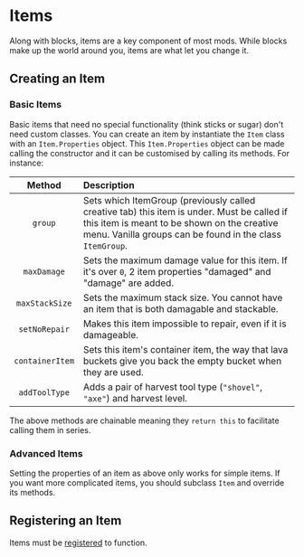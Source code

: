Items
=====

Along with blocks, items are a key component of most mods. While blocks make up the world around you, items are what let you change it.

Creating an Item
----------------

### Basic Items

Basic items that need no special functionality (think sticks or sugar) don't need custom classes. You can create an item by instantiate the `Item` class with an `Item.Properties` object. This `Item.Properties` object can be made calling the constructor and it can be customised by calling its methods. For instance:

|         Method         |                  Description                  |
|:----------------------:|:----------------------------------------------|
|        `group`         | Sets which ItemGroup (previously called creative tab) this item is under. Must be called if this item is meant to be shown on the creative menu. Vanilla groups can be found in the class `ItemGroup`. |
|      `maxDamage`       | Sets the maximum damage value for this item. If it's over `0`, 2 item properties "damaged" and "damage" are added. |
|     `maxStackSize`     | Sets the maximum stack size. You cannot have an item that is both damagable and stackable. |
|     `setNoRepair`      | Makes this item impossible to repair, even if it is damageable. |
|    `containerItem`     | Sets this item's container item, the way that lava buckets give you back the empty bucket when they are used. |
|     `addToolType`      | Adds a pair of harvest tool type (`"shovel"`, `"axe"`) and harvest level. |

The above methods are chainable meaning they `return this` to facilitate calling them in series.

### Advanced Items

Setting the properties of an item as above only works for simple items. If you want more complicated items, you should subclass `Item` and override its methods.

Registering an Item
-------------------

Items must be [registered][registering] to function.

[registering]: ../concepts/registries.md#registering-things
